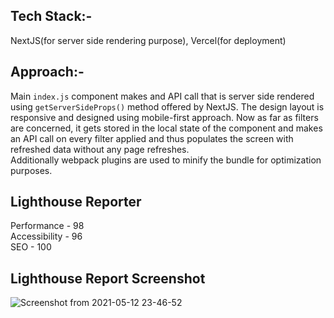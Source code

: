 ## Tech Stack:-

NextJS(for server side rendering purpose), Vercel(for deployment)

## Approach:-

Main `index.js` component makes and API call that is server side rendered using `getServerSideProps()` method offered by NextJS. The design layout is responsive and designed using mobile-first approach. Now as far as filters are concerned, it gets stored in the local state of the component and makes an API call on every filter applied and thus populates the screen with refreshed data without any page refreshes. <br>
Additionally webpack plugins are used to minify the bundle for optimization purposes.

## Lighthouse Reporter
Performance - 98 <br>
Accessibility - 96 <br>
SEO - 100 <br>

## Lighthouse Report Screenshot
![Screenshot from 2021-05-12 23-46-52](https://user-images.githubusercontent.com/40193621/118025596-a70f1700-b37d-11eb-8f17-a70ff680ca8e.png)

